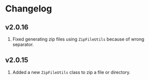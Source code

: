 # Changelog

## v2.0.16

1. Fixed generating zip files using `ZipFileUtils` because of wrong separator.

## v2.0.15

1. Added a new `ZipFileUtils` class to zip a file or directory.